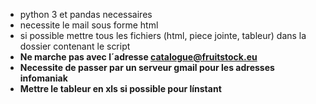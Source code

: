 * python 3 et pandas necessaires
* necessite le mail sous forme html
* si possible mettre tous les fichiers (html, piece jointe, tableur) dans la dossier contenant le script
* **Ne marche pas avec l´adresse catalogue@fruitstock.eu**
* **Necessite de passer par un serveur gmail pour les adresses infomaniak**
* **Mettre le tableur en xls si possible pour línstant**
